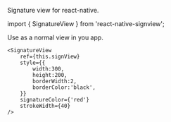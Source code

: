 Signature view for react-native.

import { SignatureView } from 'react-native-signview';

Use as a normal view in you app.

```
<SignatureView 
    ref={this.signView}
    style={{
        width:300, 
        height:200, 
        borderWidth:2, 
        borderColor:'black',
    }}
    signatureColor={'red'}
    strokeWidth={40}
/>
```